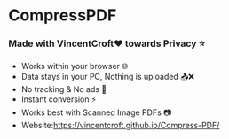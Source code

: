 # CompressPDF
### Made with VincentCroft❤️ towards Privacy ⭐
- Works within your browser 🌐
- Data stays in your PC, Nothing is uploaded 📤❌
- No tracking & No ads 🚫
- Instant conversion ⚡
- Works best with Scanned Image PDFs 📷
- Website:https://vincentcroft.github.io/Compress-PDF/
